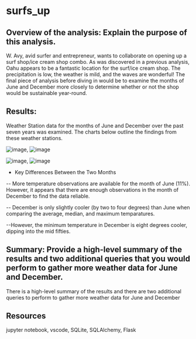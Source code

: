 # surfs_up
## Overview of the analysis: Explain the purpose of this analysis.
W. Avy, avid surfer and entrepreneur, wants to collaborate on opening up a surf shop/ice cream shop combo.  As was discovered in a previous analysis, Oahu appears to be a fantastic location for the surf/ice cream shop.  The precipitation is low, the weather is mild, and the waves are wonderful!  The final piece of analysis before diving in would be to examine the months of June and December more closely to determine whether or not the shop would be sustainable year-round.  

## Results: 
Weather Station data for the months of June and December over the past seven years was examined.  The charts below outline the findings from these weather stations.

![image](https://user-images.githubusercontent.com/102322707/174453318-ee5af13f-0221-48ba-963b-59c32c1fad4a.png), ![image](https://user-images.githubusercontent.com/102322707/174454374-ebda8d2e-5fdc-4232-b9b3-c4ca2d53e77c.png)



![image](https://user-images.githubusercontent.com/102322707/174453284-a80f07be-35db-48f3-90d6-98ac874b417c.png), ![image](https://user-images.githubusercontent.com/102322707/174454386-1745644c-38d2-4e60-ad3e-9cf7882db38f.png)


- Key Differences Between the Two Months

-- More temperature observations are available for the month of June (11%).  However, it appears that there are enough observations in the month of December to find the data reliable.

-- December is only slightly cooler (by two to four degrees) than June when comparing the average, median, and maximum temparatures. 

--However, the minimum temperature in December is eight degrees cooler, dipping into the mid fifties. 


## Summary: Provide a high-level summary of the results and two additional queries that you would perform to gather more weather data for June and December.
There is a high-level summary of the results and there are two additional queries to perform to gather more weather data for June and December







## Resources
jupyter notebook, vscode, SQLite, SQLAlchemy, Flask
